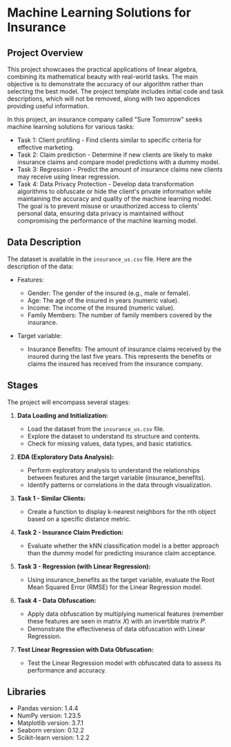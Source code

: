 # Machine Learning Solutions for Insurance

## Project Overview

This project showcases the practical applications of linear algebra, combining its mathematical beauty with real-world tasks. The main objective is to demonstrate the accuracy of our algorithm rather than selecting the best model. The project template includes initial code and task descriptions, which will not be removed, along with two appendices providing useful information.

In this project, an insurance company called "Sure Tomorrow" seeks machine learning solutions for various tasks:

- Task 1: Client profiling - Find clients similar to specific criteria for effective marketing.
- Task 2: Claim prediction - Determine if new clients are likely to make insurance claims and compare model predictions with a dummy model.
- Task 3: Regression - Predict the amount of insurance claims new clients may receive using linear regression.
- Task 4: Data Privacy Protection - Develop data transformation algorithms to obfuscate or hide the client's private information while maintaining the accuracy and quality of the machine learning model. The goal is to prevent misuse or unauthorized access to clients' personal data, ensuring data privacy is maintained without compromising the performance of the machine learning model.

## Data Description

The dataset is available in the `insurance_us.csv` file. Here are the description of the data:

- Features:
  - Gender: The gender of the insured (e.g., male or female).
  - Age: The age of the insured in years (numeric value).
  - Income: The income of the insured (numeric value).
  - Family Members: The number of family members covered by the insurance.
  
- Target variable:
  - Insurance Benefits: The amount of insurance claims received by the insured during the last five years. This represents the benefits or claims the insured has received from the insurance company.
     

## Stages

The project will encompass several stages:

1. **Data Loading and Initialization:**
   - Load the dataset from the `insurance_us.csv` file.
   - Explore the dataset to understand its structure and contents.
   - Check for missing values, data types, and basic statistics.
   

2. **EDA (Exploratory Data Analysis):**
   - Perform exploratory analysis to understand the relationships between features and the target variable (insurance_benefits).
   - Identify patterns or correlations in the data through visualization.
   

3. **Task 1 - Similar Clients:**
   - Create a function to display k-nearest neighbors for the nth object based on a specific distance metric.
   

4. **Task 2 - Insurance Claim Prediction:**
   - Evaluate whether the kNN classification model is a better approach than the dummy model for predicting insurance claim acceptance.
   

5. **Task 3 - Regression (with Linear Regression):**
   - Using insurance_benefits as the target variable, evaluate the Root Mean Squared Error (RMSE) for the Linear Regression model.
   

6. **Task 4 - Data Obfuscation:**
   - Apply data obfuscation by multiplying numerical features (remember these features are seen in matrix 𝑋) with an invertible matrix 𝑃.
   - Demonstrate the effectiveness of data obfuscation with Linear Regression.
   

7. **Test Linear Regression with Data Obfuscation:**
   - Test the Linear Regression model with obfuscated data to assess its performance and accuracy.

## Libraries
- Pandas version: 1.4.4
- NumPy version: 1.23.5
- Matplotlib version: 3.7.1
- Seaborn version: 0.12.2
- Scikit-learn version: 1.2.2
